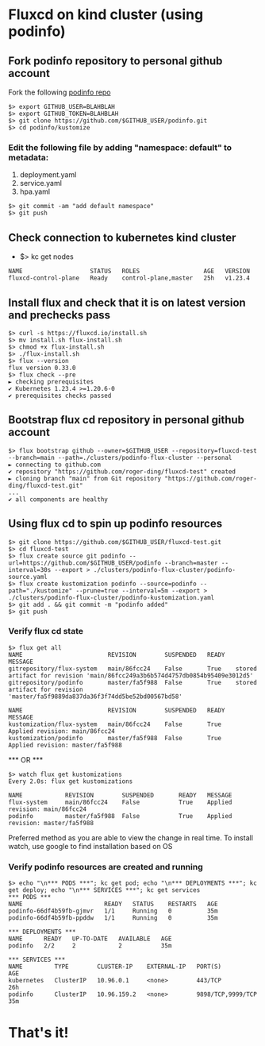# Fluxcd on kind cluster (using podinfo)

## Fork podinfo repository to personal github account
Fork the following [podinfo repo](https://github.com/stefanprodan/podinfo)  
```
$> export GITHUB_USER=BLAHBLAH
$> export GITHUB_TOKEN=BLAHBLAH
$> git clone https://github.com/$GITHUB_USER/podinfo.git
$> cd podinfo/kustomize
```

### Edit the following file by adding "namespace: default" to metadata:
1. deployment.yaml
2. service.yaml
3. hpa.yaml

```
$> git commit -am "add default namespace"
$> git push
```

## Check connection to kubernetes kind cluster
* $> kc get nodes
```
NAME                   STATUS   ROLES                  AGE   VERSION
fluxcd-control-plane   Ready    control-plane,master   25h   v1.23.4
```

## Install flux and check that it is on latest version and prechecks pass
```
$> curl -s https://fluxcd.io/install.sh
$> mv install.sh flux-install.sh
$> chmod +x flux-install.sh
$> ./flux-install.sh
$> flux --version
flux version 0.33.0
$> flux check --pre
► checking prerequisites
✔ Kubernetes 1.23.4 >=1.20.6-0
✔ prerequisites checks passed
```

## Bootstrap flux cd repository in personal github account
```
$> flux bootstrap github --owner=$GITHUB_USER --repository=fluxcd-test --branch=main --path=./clusters/podinfo-flux-cluster --personal
► connecting to github.com
✔ repository "https://github.com/roger-ding/fluxcd-test" created
► cloning branch "main" from Git repository "https://github.com/roger-ding/fluxcd-test.git"
...
✔ all components are healthy
```

## Using flux cd to spin up podinfo resources
```
$> git clone https://github.com/$GITHUB_USER/fluxcd-test.git
$> cd fluxcd-test
$> flux create source git podinfo --url=https://github.com/$GITHUB_USER/podinfo --branch=master --interval=30s --export > ./clusters/podinfo-flux-cluster/podinfo-source.yaml
$> flux create kustomization podinfo --source=podinfo --path="./kustomize" --prune=true --interval=5m --export > ./clusters/podinfo-flux-cluster/podinfo-kustomization.yaml
$> git add . && git commit -m "podinfo added"
$> git push
```

### Verify flux cd state
```
$> flux get all
NAME                     	REVISION      	SUSPENDED	READY	MESSAGE
gitrepository/flux-system	main/86fcc24  	False    	True 	stored artifact for revision 'main/86fcc249a3b6b574d4757db0854b95409e3012d5'
gitrepository/podinfo    	master/fa5f988	False    	True 	stored artifact for revision 'master/fa5f9889da837da36f3f74dd5be52bd00567bd58'

NAME                     	REVISION      	SUSPENDED	READY	MESSAGE
kustomization/flux-system	main/86fcc24  	False    	True 	Applied revision: main/86fcc24
kustomization/podinfo    	master/fa5f988	False    	True 	Applied revision: master/fa5f988
```

*** OR ***
```
$> watch flux get kustomizations 
Every 2.0s: flux get kustomizations 

NAME            REVISION        SUSPENDED       READY   MESSAGE
flux-system     main/86fcc24    False           True    Applied revision: main/86fcc24
podinfo         master/fa5f988  False           True    Applied revision: master/fa5f988
```
Preferred method as you are able to view the change in real time. To install watch, use google to find installation based on OS

### Verify podinfo resources are created and running
```
$> echo "\n*** PODS ***"; kc get pod; echo "\n*** DEPLOYMENTS ***"; kc get deploy; echo "\n*** SERVICES ***"; kc get services
*** PODS ***
NAME                       READY   STATUS    RESTARTS   AGE
podinfo-66df4b59fb-gjmvr   1/1     Running   0          35m
podinfo-66df4b59fb-ppddw   1/1     Running   0          35m

*** DEPLOYMENTS ***
NAME      READY   UP-TO-DATE   AVAILABLE   AGE
podinfo   2/2     2            2           35m

*** SERVICES ***
NAME         TYPE        CLUSTER-IP    EXTERNAL-IP   PORT(S)             AGE
kubernetes   ClusterIP   10.96.0.1     <none>        443/TCP             26h
podinfo      ClusterIP   10.96.159.2   <none>        9898/TCP,9999/TCP   35m
```

# That's it! 
